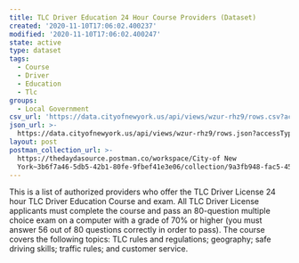 ```yaml
---
title: TLC Driver Education 24 Hour Course Providers (Dataset)
created: '2020-11-10T17:06:02.400237'
modified: '2020-11-10T17:06:02.400247'
state: active
type: dataset
tags:
  - Course
  - Driver
  - Education
  - Tlc
groups:
  - Local Government
csv_url: 'https://data.cityofnewyork.us/api/views/wzur-rhz9/rows.csv?accessType=DOWNLOAD'
json_url: >-
  https://data.cityofnewyork.us/api/views/wzur-rhz9/rows.json?accessType=DOWNLOAD
layout: post
postman_collection_url: >-
  https://thedaydasource.postman.co/workspace/City-of New
  York~3b6f7a46-5db5-42b1-80fe-9fbef41e3e06/collection/9a3fb948-fac5-45fe-b6fc-ac0251f3c710
---
```

This is a list of authorized providers who offer the TLC Driver License 24 hour TLC Driver Education Course and exam. All TLC Driver License applicants must complete the course and pass an 80-question multiple choice exam on a computer with a grade of 70% or higher (you must answer 56 out of 80 questions correctly in order to pass). The course covers the following topics: TLC rules and regulations; geography; safe driving skills; traffic rules; and customer service.
